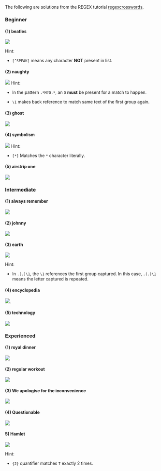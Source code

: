 The following are solutions from the REGEX tutorial [regexcrosswords](https://regexcrossword.com/).

### Beginner

#### (1) beatles

![](./static/beg-beatles.png)

Hint: 
- `[^SPEAK]` means any character <b>NOT</b> present in list.


#### (2) naughty

![](./static/beg-naughty.png)
Hint: 

- In the pattern `.*M?O.*`, an `O` <b>must</b> be present for a match to happen.

- `\1` makes back reference to match same text of the first group again.

#### (3) ghost

![](./static/beg-ghost.png)

#### (4) symbolism

![](./static/beg-symbolism.png)
Hint:

- `[*]` Matches the `*` character literally.

#### (5) airstrip one

![](./static/beg-airstrip.png)

### Intermediate

#### (1) always remember

![](./static/int-remember.png)

#### (2) johnny

![](./static/int-johnny.png)

#### (3) earth

![](./static/int-earth.png)

Hint: 

- In `.(.)\1`, the `\1` references the first group captured. In this case, `.(.)\1` means the letter captured is repeated.


#### (4) encyclopedia

![](./static/int-encyclopedia.png).

#### (5) technology

![](./static/int-technology.png)

### Experienced

#### (1) royal dinner

![](./static/exp-royal.png)

#### (2) regular workout

![](./static/exp-regular.png)

#### (3) We apologise for the inconvenience

![](./static/exp-apologise.png)

#### (4) Questionable

![](./static/exp-questionable.png)

#### 5) Hamlet

![](./static/exp-hamlet.png)

Hint:

- `{2}` quantifier matches `T` exactly 2 times.